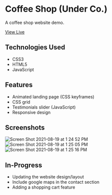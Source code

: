 # Coffee Shop (Under Co.)
A coffee shop website demo.

[View Live](https://local-coffee-demo.netlify.app/)

## Technologies Used
- CSS3
- HTML5
- JavaScript

## Features
- Animated landing page (CSS keyframes)
- CSS grid
- Testimonials slider (JavaScript)
- Responsive design

## Screenshots
![Screen Shot 2021-08-19 at 1 24 52 PM](https://user-images.githubusercontent.com/78451440/130138993-0e43a0a7-8205-40b7-a155-aeef18ce8ce9.png)
![Screen Shot 2021-08-19 at 1 25 05 PM](https://user-images.githubusercontent.com/78451440/130139011-df7b8f56-ba1d-4e86-a072-c4fa4ba9962e.png)
![Screen Shot 2021-08-19 at 1 25 16 PM](https://user-images.githubusercontent.com/78451440/130139016-a06bc06d-a113-40f1-b32e-0da068ca5317.png)

## In-Progress
- Updating the website design/layout
- Include google maps in the contact section
- Adding a shopping cart feature
